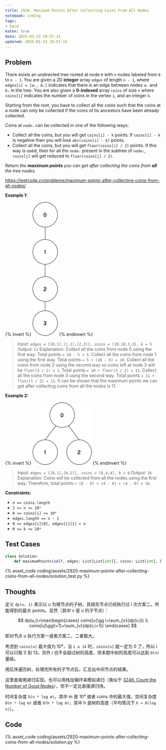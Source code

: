 ```yaml
---
title: 2920. Maximum Points After Collecting Coins From All Nodes
notebook: coding
tags:
- hard
katex: true
date: 2025-01-23 19:57:14
updated: 2025-01-23 19:57:14
---
```

## Problem

There exists an undirected tree rooted at node `0` with `n` nodes labeled from `0` to `n - 1`. You are given a 2D **integer** array `edges` of length `n - 1`, where `edges[i] = [aᵢ, bᵢ]` indicates that there is an edge between nodes `aᵢ` and `bᵢ` in the tree. You are also given a **0-indexed** array `coins` of size `n` where `coins[i]` indicates the number of coins in the vertex `i`, and an integer `k`.

Starting from the root, you have to collect all the coins such that the coins at a node can only be collected if the coins of its ancestors have been already collected.

Coins at `nodeᵢ` can be collected in one of the following ways:

- Collect all the coins, but you will get `coins[i] - k` points. If `coins[i] - k` is negative then you will lose `abs(coins[i] - k)` points.
- Collect all the coins, but you will get `floor(coins[i] / 2)` points. If this way is used, then for all the `nodeⱼ` present in the subtree of `nodeᵢ`, `coins[j]` will get reduced to `floor(coins[j] / 2)`.

Return _the **maximum points** you can get after collecting the coins from **all** the tree nodes._

<https://leetcode.cn/problems/maximum-points-after-collecting-coins-from-all-nodes/>

**Example 1:**

{% invert %}
![case1](assets/2920-maximum-points-after-collecting-coins-from-all-nodes/case1.png)
{% endinvert %}

> Input: `edges = [[0,1],[1,2],[2,3]], coins = [10,10,3,3], k = 5`
> Output: `11`
> Explanation:
> Collect all the coins from node 0 using the first way. Total points `= 10 - 5 = 5`.
> Collect all the coins from node 1 using the first way. Total points `= 5 + (10 - 5) = 10`.
> Collect all the coins from node 2 using the second way so coins left at node 3 will be `floor(3 / 2) = 1`. Total points `= 10 + floor(3 / 2) = 11`.
> Collect all the coins from node 3 using the second way. Total points `= 11 + floor(1 / 2) = 11`.
> It can be shown that the maximum points we can get after collecting coins from all the nodes is 11.

**Example 2:**

{% invert %}
![case2](assets/2920-maximum-points-after-collecting-coins-from-all-nodes/case2.png)
{% endinvert %}

> Input: `edges = [[0,1],[0,2]], coins = [8,4,4], k = 0`
> Output: `16`
> Explanation:
> Coins will be collected from all the nodes using the first way. Therefore, total points `= (8 - 0) + (4 - 0) + (4 - 0) = 16`.

**Constraints:**

- `n == coins.length`
- `2 <= n <= 10⁵`
- `0 <= coins[i] <= 10⁴`
- `edges.length == n - 1`
- `0 <= edges[i][0], edges[i][1] < n`
- `0 <= k <= 10⁴`

## Test Cases

``` python
class Solution:
    def maximumPoints(self, edges: List[List[int]], coins: List[int], k: int) -> int:
```

{% asset_code coding/assets/2920-maximum-points-after-collecting-coins-from-all-nodes/solution_test.py %}

## Thoughts

定义 `dp(u, i)` 表示以 u 为根节点的子树，其祖先节点已经执行过 i 次方案二，所能得到的最大 points。显然（其中 v 是 u 的子节点）：

$$
dp(u,i)=\max\begin{cases}
  coins[u]\gg i+\sum_{v}{dp(v,i)} \\
  coins[u]\gg(i+1)+\sum_{v}{dp(v,i+1)}
\end{cases}
$$

即对节点 u 执行方案一或者方案二，二者取大。

考虑到 `coins[u]` 最大值为 10⁴，当 `i ≥ 14` 时，`coins[u]` 就一定为 0 了，所以 i 可以只取 0 到 13。另外 i 也不会超过树的高度，但本题中树的高度可以达到 `O(n)` 量级。

用后序遍历树，处理完所有的子节点后，汇总出中间节点的结果。

这里直接用递归实现。也可以用栈加循环来模拟递归（类似于 [3249. Count the Number of Good Nodes](3249-count-the-number-of-good-nodes)），但不一定比直接递归快。

时间复杂度 `O(n * log m)`，其中 m 是 10⁴ 或者 coins 中的最大值，空间复杂度 `O(n * log m)` 或者 `O(h * log m)`，其中 h 是树的高度（平均情况下 `h ≈ O(log n)`）。

## Code

{% asset_code coding/assets/2920-maximum-points-after-collecting-coins-from-all-nodes/solution.py %}
